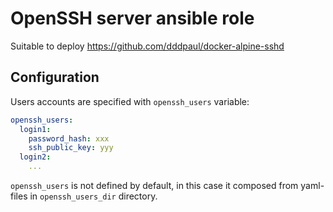 # OpenSSH server ansible role

Suitable to deploy https://github.com/dddpaul/docker-alpine-sshd

## Configuration

Users accounts are specified with `openssh_users` variable:

```yaml
openssh_users:
  login1:
    password_hash: xxx
    ssh_public_key: yyy
  login2:
    ...
```

`openssh_users` is not defined by default, in this case it composed from yaml-files in `openssh_users_dir` directory.
